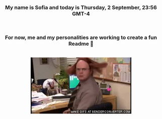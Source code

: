 


<div align="center">
<h3 >My name is Sofia and today is Thursday, 2 September, 23:56 GMT-4</h3><br>
<h3 >For now, me and my personalities are working to create a fun Readme 👋
</h3><br>
<img src='img/dwight.gif' alt='working...'/>
</div>

